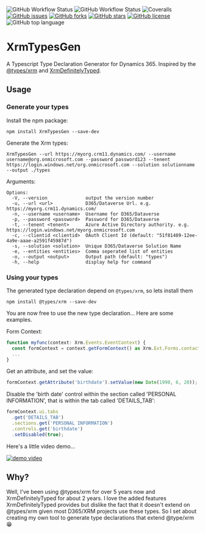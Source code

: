 ![GitHub Workflow Status](https://img.shields.io/github/workflow/status/oliverflint/xrmtypesgen/Build?logo=github&style=flat-square)
![GitHub Workflow Status](https://img.shields.io/github/workflow/status/oliverflint/xrmtypesgen/Tests?label=tests&logo=jest&style=flat-square)
![Coveralls](https://img.shields.io/coveralls/github/OliverFlint/XrmTypesGen?logo=coveralls&style=flat-square)
[![GitHub issues](https://img.shields.io/github/issues/OliverFlint/XrmTypesGen?logo=github&style=flat-square)](https://github.com/OliverFlint/XrmTypesGen/issues)
[![GitHub forks](https://img.shields.io/github/forks/OliverFlint/XrmTypesGen?logo=github&style=flat-square)](https://github.com/OliverFlint/XrmTypesGen/network)
[![GitHub stars](https://img.shields.io/github/stars/OliverFlint/XrmTypesGen?logo=github&style=flat-square)](https://github.com/OliverFlint/XrmTypesGen/stargazers)
[![GitHub license](https://img.shields.io/github/license/OliverFlint/XrmTypesGen?logo=github&style=flat-square)](https://github.com/OliverFlint/XrmTypesGen/blob/main/LICENSE)
![GitHub top language](https://img.shields.io/github/languages/top/oliverflint/xrmtypesgen?logo=github&style=flat-square)

# XrmTypesGen

A Typescript Type Declaration Generator for Dynamics 365. Inspired by the [@types/xrm](https://github.com/DefinitelyTyped/DefinitelyTyped/tree/master/types/xrm) and [XrmDefinitelyTyped](https://github.com/delegateas/XrmDefinitelyTyped).

## Usage

### Generate your types

Install the npm package:

```
npm install XrmTypesGen --save-dev
```

Generate the Xrm types:

```
XrmTypesGen --url https://myorg.crm11.dynamics.com/ --username username@org.onmicrosoft.com --password password123 --tenent https://login.windows.net/org.onmicrosoft.com --solution solutionname --output ./types
```

Arguments:

```
Options:
  -V, --version              output the version number
  -u, --url <url>            D365/Dataverse Url. e.g. https://myorg.crm11.dynamics.com/
  -n, --username <username>  Username for D365/Dataverse
  -p, --password <password>  Password for D365/Dataverse
  -t, --tenent <tenent>      Azure Active Directory authority. e.g. https://login.windows.net/myorg.onmicrosoft.com
  -c, --clientid <clientid>  OAuth Client Id (default: "51f81489-12ee-4a9e-aaae-a2591f45987d")
  -s, --solution <solution>  Unique D365/Dataverse Solution Name
  -e, --entities <entities>  Comma seperated list of entities
  -o, --output <output>      Output path (default: "types")
  -h, --help                 display help for command
```

### Using your types

The generated type declaration depend on `@types/xrm`, so lets install them

```
npm install @types/xrm --save-dev
```

You are now free to use the new type declaration... Here are some examples.

Form Context:

```typescript
function myfunc(context: Xrm.Events.EventContext) {
  const formContext = context.getFormContext() as Xrm.Ext.Forms.contact.main.Contact.Form;
  ...
}
```

Get an attribute, and set the value:

```typescript
formContext.getAttribute('birthdate').setValue(new Date(1990, 6, 20));
```

Disable the 'birth date' control within the section called 'PERSONAL INFORMATION', that is within the tab called 'DETAILS_TAB':

```typescript
formContext.ui.tabs
  .get('DETAILS_TAB')
  .sections.get('PERSONAL INFORMATION')
  .controls.get('birthdate')
  .setDisabled(true);
```

Here's a little video demo...

[![demo video](https://img.youtube.com/vi/zhLn1Ac21_4/0.jpg)](https://youtu.be/zhLn1Ac21_4)

## Why?
Well, I've been using @types/xrm for over 5 years now and XrmDefinitelyTyped for about 2 years. I love the added features XrmDefinitelyTyped provides but dislike the fact that it doesn't extend on @types/xrm given most D365/XRM projects use these types. So I set about creating my own tool to generate type declarations that extend @type/xrm 😁

